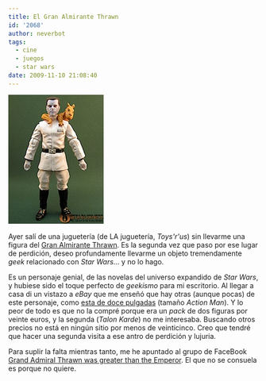 ```yaml
---
title: El Gran Almirante Thrawn
id: '2068'
author: neverbot
tags:
  - cine
  - juegos
  - star wars
date: 2009-11-10 21:08:40
---
```


![200911102059.jpg](./el-gran-almirante-thrawn/200911102059.jpg)

Ayer salí de una juguetería (de LA juguetería, _Toys'r'us_) sin llevarme una figura del [Gran Almirante Thrawn](http://starwars.wikia.com/wiki/Mitth%27raw%27nuruodo). Es la segunda vez que paso por ese lugar de perdición, deseo profundamente llevarme un objeto tremendamente _geek_ relacionado con _Star Wars_... y no lo hago.

Es un personaje genial, de las novelas del universo expandido de _Star Wars_, y hubiese sido el toque perfecto de _geekismo_ para mi escritorio. Al llegar a casa di un vistazo a _eBay_ que me enseñó que hay otras (aunque pocas) de este personaje, como [esta de doce pulgadas](http://plasticandplush.com/2009/08/grand-admiral-thrawn-16-scale.html) (tamaño _Action Man_). Y lo peor de todo es que no la compré porque era un _pack_ de dos figuras por veinte euros, y la segunda (_Talon Karde_) no me interesaba. Buscando otros precios no está en ningún sitio por menos de veinticinco. Creo que tendré que hacer una segunda visita a ese antro de perdición y lujuria.

Para suplir la falta mientras tanto, me he apuntado al grupo de FaceBook [Grand Admiral Thrawn was greater than the Emperor](http://www.facebook.com/group.php?gid=2208219646). El que no se consuela es porque no quiere.